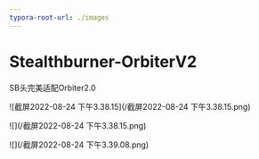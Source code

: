 ```yaml
---
typora-root-url: ./images
---
```


# Stealthburner-OrbiterV2
SB头完美适配Orbiter2.0

![截屏2022-08-24 下午3.38.15](/截屏2022-08-24 下午3.38.15.png)

![](/截屏2022-08-24 下午3.38.15.png)



![](/截屏2022-08-24 下午3.39.08.png)
